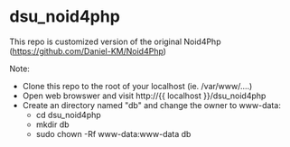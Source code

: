 # dsu_noid4php 
This repo is customized version of the original Noid4Php (https://github.com/Daniel-KM/Noid4Php)

Note: 
+ Clone this repo to the root of your localhost (ie. /var/www/....)
+ Open web browswer and visit http://{{ localhost }}/dsu_noid4php
+ Create an directory named "db" and change the owner to www-data:
    + cd  dsu_noid4php
    + mkdir db 
    + sudo chown -Rf www-data:www-data db 
